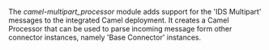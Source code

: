 The _camel-multipart_processor_ module adds support for the 'IDS Multipart' messages to the integrated Camel deployment. It creates a Camel Processor that can be used to parse incoming message form other connector instances, namely 'Base Connector' instances.
